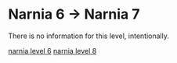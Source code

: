 <h1>Narnia 6 &#x2192; Narnia 7 </h1>

<p>There is no information for this level, intentionally.</p>

[narnia level 6](6.md)
	[narnia level 8](8.md)
